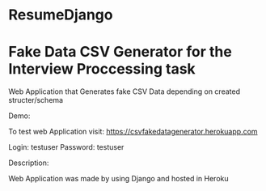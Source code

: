 # ResumeDjango
# Fake Data CSV Generator for the Interview Proccessing task

Web Application that Generates fake CSV Data depending on created structer/schema

Demo:

To test web Application visit:  https://csvfakedatagenerator.herokuapp.com

Login: testuser
Password: testuser

Description:

Web Application was made by using Django and hosted in Heroku

